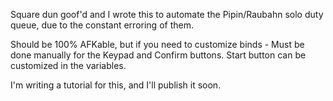 Square dun goof'd and I wrote this to automate the Pipin/Raubahn solo duty queue, due to the constant erroring of them. 
 
Should be 100% AFKable, but if you need to customize binds - Must be done manually for the Keypad and Confirm buttons. Start button can be customized in the variables. 

I'm writing a tutorial for this, and I'll publish it soon.